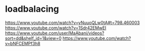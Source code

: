 # loadbalacing
https://www.youtube.com/watch?v=yNuuoQLw0tA#t=798.460003
https://www.youtube.com/watch?v=1Sdr42EMwEI
https://www.youtube.com/user/MaAbani/videos?sort=dd&shelf_id=1&view=0
https://www.youtube.com/watch?v=bNFCEMPf3h8
